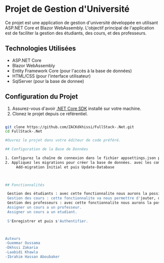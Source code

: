 # Projet de Gestion d'Université

Ce projet est une application de gestion d'université développée en utilisant ASP.NET Core et Blazor WebAssembly. L'objectif principal de l'application est de faciliter la gestion des étudiants, des cours, et des professeurs.

## Technologies Utilisées

- ASP.NET Core
- Blazor WebAssembly
- Entity Framework Core (pour l'accès à la base de données)
- HTML/CSS (pour l'interface utilisateur)
- SqlServer (pour la base de donnee)

## Configuration du Projet

1. Assurez-vous d'avoir [.NET Core SDK](https://dotnet.microsoft.com/download) installé sur votre machine.
2. Clonez le projet depuis ce référentiel.

```bash

git clone https://github.com/ZACKdkhissi/FullStack-.Net.git
cd FullStack-.Net

#Ouvrez le projet dans votre éditeur de code préféré.

## Configuration de la Base de Données

1. Configurez la chaîne de connexion dans le fichier appsettings.json pour correspondre à votre base de données.
2. Appliquez les migrations pour créer la base de données. avec les commandes suivantes:
     Add-migration Initial et puis Update-Database
     


## Fonctionnalités

 Gestion des étudiants : avec cette fonctionnalite nous aurons la possibilite d'ajouter, de modifier, de visualiser et de supprimer un etudiant.
 Gestion des cours : cette fonctionnalite va nous permettre d'jouter, de modifier, de visualiser et de supprimer un cours.
 Gestion des professeurs : avec cette fonctionnalite nous aurons la possibilite d'ajouter, de modifier, de visualiser et de supprimer un professeur.
 Assigner un cours a un professeur.
 Assigner un cours a un etudiant.
 
 S'Enregistrer et puis s'Authentifier.



Auteurs
-Guemmar Oussama
-Dkhssi Zakaria
-Laabidi Khawla 
-Ibrahim Hassan Aboubaker
